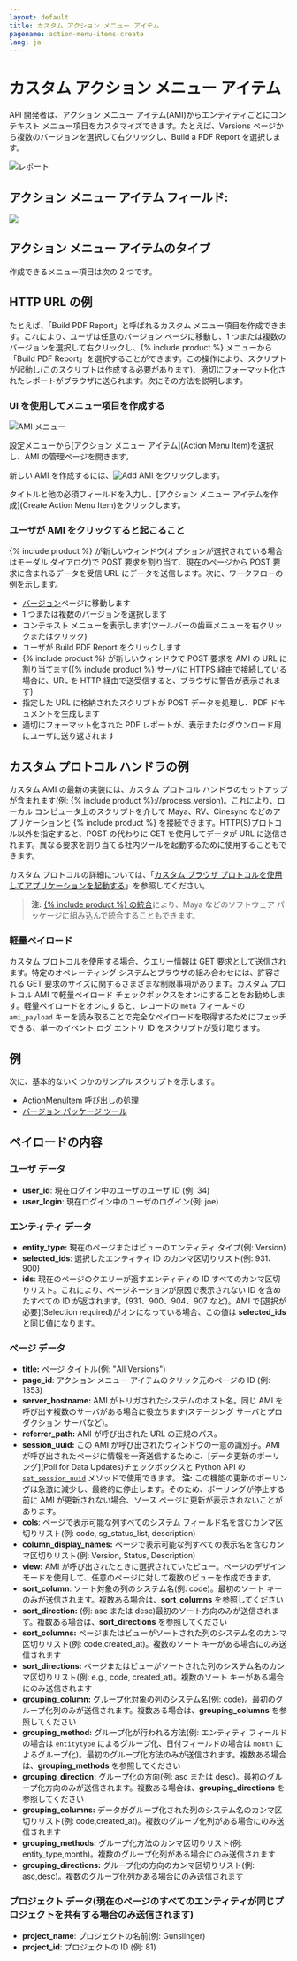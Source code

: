 ```yaml
---
layout: default
title: カスタム アクション メニュー アイテム
pagename: action-menu-items-create
lang: ja
---
```


# カスタム アクション メニュー アイテム

API 開発者は、アクション メニュー アイテム(AMI)からエンティティごとにコンテキスト メニュー項目をカスタマイズできます。たとえば、Versions ページから複数のバージョンを選択して右クリックし、Build a PDF Report を選択します。

![レポート](/images/dv-custom-amis-01-report-01.png)

## アクション メニュー アイテム フィールド:

<img style="max-width:100%" src="//cdn.thinglink.me/api/image/1013853495020748801/1024/10/scaletowidth#tl-1013853495020748801;" class="alwaysThinglink"/><script async charset="utf-8" src="//cdn.thinglink.me/jse/embed.js"></script>

## アクション メニュー アイテムのタイプ

作成できるメニュー項目は次の 2 つです。

## HTTP URL の例

たとえば、「Build PDF Report」と呼ばれるカスタム メニュー項目を作成できます。これにより、ユーザは任意のバージョン ページに移動し、1 つまたは複数のバージョンを選択して右クリックし、{% include product %} メニューから「Build PDF Report」を選択することができます。この操作により、スクリプトが起動し(このスクリプトは作成する必要があります)、適切にフォーマット化されたレポートがブラウザに送られます。次にその方法を説明します。

### UI を使用してメニュー項目を作成する

![AMI メニュー](./images/dv-custom-amis-04-ami-menu-03.png)


設定メニューから[アクション メニュー アイテム](Action Menu Item)を選択し、AMI の管理ページを開きます。

新しい AMI を作成するには、![Add AMI](./images/dv-custom-amis-05-add-ami-04.png) をクリックします。

タイトルと他の必須フィールドを入力し、[アクション メニュー アイテムを作成](Create Action Menu Item)をクリックします。

### ユーザが AMI をクリックすると起こること

{% include product %} が新しいウィンドウ(オプションが選択されている場合はモーダル ダイアログ)で POST 要求を割り当て、現在のページから POST 要求に含まれるデータを受信 URL にデータを送信します。次に、ワークフローの例を示します。

* [バージョン](Versions)ページに移動します
* 1 つまたは複数のバージョンを選択します
* コンテキスト メニューを表示します(ツールバーの歯車メニューを右クリックまたはクリック)
* ユーザが Build PDF Report をクリックします
* {% include product %} が新しいウィンドウで POST 要求を AMI の URL に割り当てます({% include product %} サーバに HTTPS 経由で接続している場合に、URL を HTTP 経由で送受信すると、ブラウザに警告が表示されます)
* 指定した URL に格納されたスクリプトが POST データを処理し、PDF ドキュメントを生成します
* 適切にフォーマット化された PDF レポートが、表示またはダウンロード用にユーザに送り返されます

## カスタム プロトコル ハンドラの例

カスタム AMI の最新の実装には、カスタム プロトコル ハンドラのセットアップが含まれます(例: {% include product %}://process_version)。これにより、ローカル コンピュータ上のスクリプトを介して Maya、RV、Cinesync などのアプリケーションと {% include product %} を接続できます。HTTP(S)プロトコル以外を指定すると、POST の代わりに GET を使用してデータが URL に送信されます。異なる要求を割り当てる社内ツールを起動するために使用することもできます。

カスタム プロトコルの詳細については、「[カスタム ブラウザ プロトコルを使用してアプリケーションを起動する](topicid=SG_Developer_dv_shotgrid_dv_launching_apps_protocols_html)」を参照してください。

> **注:** [{% include product %} の統合](https://developer.shotgridsoftware.com/ja/d587be80/)により、Maya などのソフトウェア パッケージに組み込んで統合することもできます。
### 軽量ペイロード

カスタム プロトコルを使用する場合、クエリー情報は GET 要求として送信されます。特定のオペレーティング システムとブラウザの組み合わせには、許容される GET 要求のサイズに関するさまざまな制限事項があります。カスタム プロトコル AMI で軽量ペイロード チェックボックスをオンにすることをお勧めします。軽量ペイロードをオンにすると、レコードの `meta` フィールドの `ami_payload` キーを読み取ることで完全なペイロードを取得するためにフェッチできる、単一のイベント ログ エントリ ID をスクリプトが受け取ります。

## 例

次に、基本的ないくつかのサンプル スクリプトを示します。

* [ActionMenuItem 呼び出しの処理](http://developer.shotgridsoftware.com/python-api/cookbook/examples/ami_handler.html)
* [バージョン パッケージ ツール](http://developer.shotgridsoftware.com/python-api/cookbook/examples/ami_version_packager.html)

## ペイロードの内容

### ユーザ データ

* **user_id**: 現在ログイン中のユーザのユーザ ID (例: 34)
* **user_login**: 現在ログイン中のユーザのログイン(例: joe)

### エンティティ データ

* **entity_type:** 現在のページまたはビューのエンティティ タイプ(例: Version)
* **selected_ids**: 選択したエンティティ ID のカンマ区切りリスト(例: 931、900)
* **ids**: 現在のページのクエリーが返すエンティティの ID すべてのカンマ区切りリスト。これにより、ページネーションが原因で表示されない ID を含めたすべての ID が返されます。(931、900、904、907 など)。AMI で[選択が必要](Selection required)がオンになっている場合、この値は **selected_ids** と同じ値になります。

### ページ データ

* **title:** ページ タイトル(例: "All Versions")
* **page_id**: アクション メニュー アイテムのクリック元のページの ID (例: 1353)
* **server_hostname:** AMI がトリガされたシステムのホスト名。同じ AMI を呼び出す複数のサーバがある場合に役立ちます(ステージング サーバとプロダクション サーバなど)。
* **referrer_path:** AMI が呼び出された URL の正規のパス。
* **session_uuid:** この AMI が呼び出されたウィンドウの一意の識別子。AMI が呼び出されたページに情報を一斉送信するために、[データ更新のポーリング](Poll for Data Updates)チェックボックスと Python API の [`set_session_uuid`](http://developer.shotgridsoftware.com/python-api/reference.html?highlight=session_uuid#shotgun_api3.shotgun.Shotgun.set_session_uuid) メソッドで使用できます。 **注:** この機能の更新のポーリングは急激に減少し、最終的に停止します。そのため、ポーリングが停止する前に AMI が更新されない場合、ソース ページに更新が表示されないことがあります。
* **cols**: ページで表示可能な列すべてのシステム フィールド名を含むカンマ区切りリスト(例: code, sg_status_list, description)
* **column_display_names:** ページで表示可能な列すべての表示名を含むカンマ区切りリスト(例: Version, Status, Description)
* **view:** AMI が呼び出されたときに選択されていたビュー。ページのデザイン モードを使用して、任意のページに対して複数のビューを作成できます。
* **sort_column**: ソート対象の列のシステム名(例: code)。最初のソート キーのみが送信されます。複数ある場合は、**sort_columns** を参照してください
* **sort_direction:** (例: asc または desc)最初のソート方向のみが送信されます。複数ある場合は、**sort_directions** を参照してください
* **sort_columns:** ページまたはビューがソートされた列のシステム名のカンマ区切りリスト(例: code,created_at)。複数のソート キーがある場合にのみ送信されます
* **sort_directions:** ページまたはビューがソートされた列のシステム名のカンマ区切りリスト(例: e.g., code, created_at)。複数のソート キーがある場合にのみ送信されます
* **grouping_column:** グループ化対象の列のシステム名(例: code)。最初のグループ化列のみが送信されます。複数ある場合は、**grouping_columns** を参照してください
* **grouping_method:** グループ化が行われる方法(例: エンティティ フィールドの場合は `entitytype` によるグループ化、日付フィールドの場合は `month` によるグループ化)。最初のグループ化方法のみが送信されます。複数ある場合は、**grouping_methods** を参照してください
* **grouping_direction:** グループ化の方向(例: asc または desc)。最初のグループ化方向のみが送信されます。複数ある場合は、**grouping_directions** を参照してください
* **grouping_columns:** データがグループ化された列のシステム名のカンマ区切りリスト(例: code,created_at)。複数のグループ化列がある場合にのみ送信されます
* **grouping_methods:** グループ化方法のカンマ区切りリスト(例: entity_type,month)。複数のグループ化列がある場合にのみ送信されます
* **grouping_directions:** グループ化の方向のカンマ区切りリスト(例: asc,desc)。複数のグループ化列がある場合にのみ送信されます

### プロジェクト データ(現在のページのすべてのエンティティが同じプロジェクトを共有する場合のみ送信されます)

* **project_name**: プロジェクトの名前(例: Gunslinger)
* **project_id**: プロジェクトの ID (例: 81)